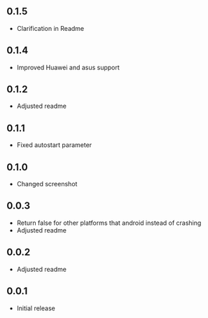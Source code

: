## 0.1.5

* Clarification in Readme

## 0.1.4

* Improved Huawei and asus support

## 0.1.2

* Adjusted readme

## 0.1.1

* Fixed autostart parameter


## 0.1.0

* Changed screenshot


## 0.0.3

* Return false for other platforms that android instead of crashing
* Adjusted readme


## 0.0.2

* Adjusted readme


## 0.0.1

* Initial release

